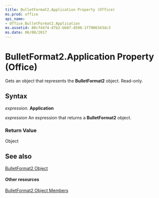 ```yaml
---
title: BulletFormat2.Application Property (Office)
ms.prod: office
api_name:
- Office.BulletFormat2.Application
ms.assetid: 80cfd474-d7b2-bb07-d598-1f7906343dc3
ms.date: 06/08/2017
---
```



# BulletFormat2.Application Property (Office)

Gets an object that represents the  **BulletFormat2** object. Read-only.


## Syntax

 _expression_. **Application**

 _expression_ An expression that returns a **BulletFormat2** object.


### Return Value

Object


## See also


[BulletFormat2 Object](bulletformat2-object-office.md)
#### Other resources


[BulletFormat2 Object Members](bulletformat2-members-office.md)

